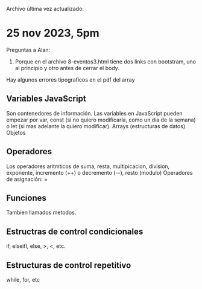 Archivo última vez actualizado:

# 25 nov 2023, 5pm

Preguntas a Alan:

1. Porque en el archivo 8-eventos3.html tiene dos links con bootstram, uno al principio y otro antes de cerrar el body.

Hay algunos errores tipograficos en el pdf del array

## Variables JavaScript

Son contenedores de información.
Las variables en JavaScript pueden empezar por var, const (si no quiero modificarla, como un dia de la semana) o let (si mas adelante la quiero modificar).
Arrays (estructuras de datos)
Objetos

## Operadores

Los operadores aritmticos de suma, resta, multipicacion, division, exponente, incremento (++) o decremento (--), resto (modulo)
Operadores de asignación: =

## Funciones

Tambien llamados metodos.

## Estructras de control condicionales

if, elseifl, else, >, <, etc.

## Estructuras de control repetitivo

while, for, etc
